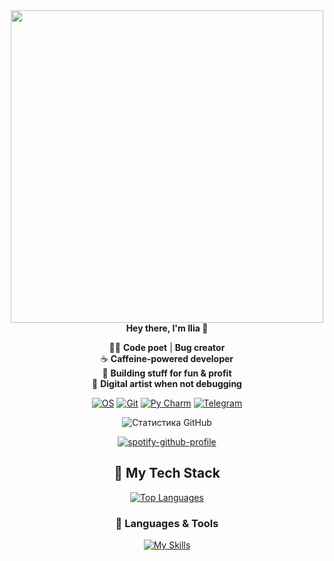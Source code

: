 <div id="header" align="center">
  <img src="https://media3.giphy.com/media/v1.Y2lkPTc5MGI3NjExMGx4OWUyeTJxNTk0aW1vMjFlOWo0eTgzY3o0aWhzcmYxenRrMnR4MSZlcD12MV9pbnRlcm5hbF9naWZfYnlfaWQmY3Q9Zw/KxbHmvL3MGcctzlfdX/giphy.gif" width="500">  
<div id="header" align="center">
  <b>Hey there, I'm Ilia 👋</b>
</div>

👨‍💻 **Code poet** | **Bug creator**  
☕ **Caffeine-powered developer**  
🚀 **Building stuff for fun & profit**  
🎨 **Digital artist when not debugging**  

[![OS](https://img.shields.io/badge/Arch_Linux-1793D1?style=for-the-badge&logo=arch-linux&logoColor=white)](https://archlinux.org/)
[![Git](https://img.shields.io/badge/GIT-E44C30?style=for-the-badge&logo=git&logoColor=white)](https://git-scm.com)
[![Py Charm](https://img.shields.io/badge/PyCharm-000000.svg?&style=for-the-badge&logo=PyCharm&logoColor=white)](https://www.jetbrains.com/pycharm/)
[![Telegram](https://img.shields.io/badge/Telegram-2CA5E0?style=for-the-badge&logo=telegram&logoColor=white)](https://t.me/victim_offical)

![Статистика GitHub](https://github-readme-stats.vercel.app/api?username=VictimZxc&show_icons=true&theme=dark)

[![spotify-github-profile](https://spotify-github-profile.kittinanx.com/api/view?uid=317devsmwyb6sl54srq7e2nkg7n4&cover_image=true&theme=novatorem&show_offline=false&background_color=121212&interchange=false&bar_color=b11de2&bar_color_cover=false)](https://github.com/kittinan/spotify-github-profile)

## 🚀 My Tech Stack
[![Top Languages](https://github-readme-stats.vercel.app/api/top-langs/?username=VictimZxc&layout=compact&theme=vision-friendly-dark)](https://github.com/VictimZxc)

### 🔧 Languages & Tools
[![My Skills](https://skillicons.dev/icons?i=python,java,js,html,&theme=dark)](https://skillicons.dev)

